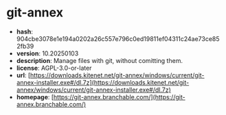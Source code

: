 # git-annex

- **hash**: 904cbe3078e1e194a0202a26c557e796c0ed19811ef04311c24ae73ce852fb39
- **version**: 10.20250103
- **description**: Manage files with git, without comitting them.
- **license**: AGPL-3.0-or-later
- **url**: [https://downloads.kitenet.net/git-annex/windows/current/git-annex-installer.exe#/dl.7z](https://downloads.kitenet.net/git-annex/windows/current/git-annex-installer.exe#/dl.7z)
- **homepage**: [https://git-annex.branchable.com/](https://git-annex.branchable.com/)

